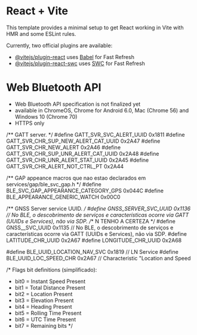 # React + Vite

This template provides a minimal setup to get React working in Vite with HMR and some ESLint rules.

Currently, two official plugins are available:

- [@vitejs/plugin-react](https://github.com/vitejs/vite-plugin-react/blob/main/packages/plugin-react/README.md) uses [Babel](https://babeljs.io/) for Fast Refresh
- [@vitejs/plugin-react-swc](https://github.com/vitejs/vite-plugin-react-swc) uses [SWC](https://swc.rs/) for Fast Refresh

# Web Bluetooth API
-  Web Bluetooth API specification is not finalized yet
-  available in ChromeOS, Chrome for Android 6.0, Mac (Chrome 56) and Windows 10 (Chrome 70)
- HTTPS only

/** GATT server. */
#define GATT_SVR_SVC_ALERT_UUID               0x1811
#define GATT_SVR_CHR_SUP_NEW_ALERT_CAT_UUID   0x2A47
#define GATT_SVR_CHR_NEW_ALERT                0x2A46
#define GATT_SVR_CHR_SUP_UNR_ALERT_CAT_UUID   0x2A48
#define GATT_SVR_CHR_UNR_ALERT_STAT_UUID      0x2A45
#define GATT_SVR_CHR_ALERT_NOT_CTRL_PT        0x2A44

/** GAP appeance macros que nao estao declarados em services/gap/ble_svc_gap.h */
#define BLE_SVC_GAP_APPEARANCE_CATEGORY_GPS   0x044C
#define BLE_APPEARANCE_GENERIC_WATCH  0x00C0

/** GNSS Server service UUID. */
#define GNSS_SERVER_SVC_UUID   0x1136 // No BLE, o descobrimento de serviços e características ocorre via GATT (UUIDs e Services), não via SDP.
/** N TENHO A CERTEZA */
#define GNSS__SVC_UUID 0x1135 // No BLE, o descobrimento de serviços e características ocorre via GATT (UUIDs e Services), não via SDP.
#define LATITUDE_CHR_UUID 0x2A67
#define LONGITUDE_CHR_UUID 0x2A68

#define BLE_UUID_LOCATION_NAV_SVC     0x1819 // LN Service
#define BLE_UUID_LOC_SPEED_CHR        0x2A67 // Characteristic "Location and Speed

/* Flags bit definitions (simplificado):
   - bit0 = Instant Speed Present
   - bit1 = Total Distance Present
   - bit2 = Location Present
   - bit3 = Elevation Present
   - bit4 = Heading Present
   - bit5 = Rolling Time Present
   - bit6 = UTC Time Present
   - bit7 = Remaining bits
*/